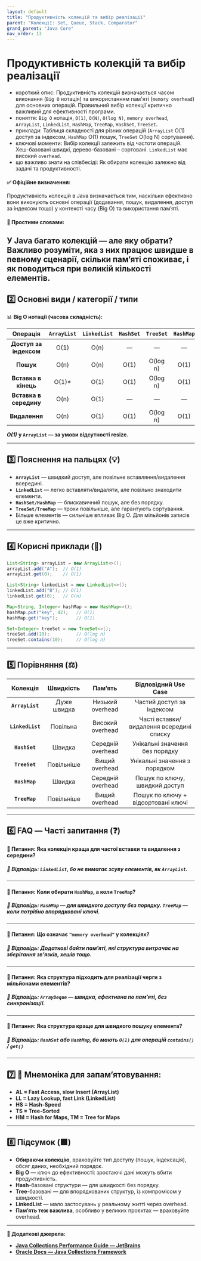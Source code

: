 ```yaml
---
layout: default
title: "Продуктивність колекцій та вибір реалізації"
parent: "Колекції: Set, Queue, Stack, Comparator"
grand_parent: "Java Core"
nav_order: 13
---
```


# Продуктивність колекцій та вибір реалізації

*   короткий опис: Продуктивність колекцій визначається часом виконання (`Big O` нотація) та використанням пам'яті (`memory overhead`) для основних операцій. Правильний вибір колекції критично важливий для ефективності програми.
*   поняття: `Big O` нотація, `O(1)`, `O(N)`, `O(log N)`, `memory overhead`, `ArrayList`, `LinkedList`, `HashMap`, `TreeMap`, `HashSet`, `TreeSet`.
*   приклади: Таблиця складності для різних операцій (`ArrayList` O(1) доступ за індексом, `HashMap` O(1) пошук, `TreeSet` O(log N) сортування).
*   ключові моменти: Вибір колекції залежить від частоти операцій. Хеш-базовані швидкі, дерево-базовані – сортовані. `LinkedList` має високий `overhead`.
*   що важливо знати на співбесіді: Як обирати колекцію залежно від задачі та продуктивності.
#### **✅ Офіційне визначення:**

Продуктивність колекцій в Java визначається тим, наскільки ефективно вони виконують основні операції (додавання, пошук, видалення, доступ за індексом тощо) у контексті часу (Big O) та використання пам’яті.

#### **🧠 Простими словами:**

У Java багато колекцій — але яку обрати? Важливо розуміти, яка з них працює швидше в певному сценарії, скільки памʼяті споживає, і як поводиться при великій кількості елементів.
---

## **2️⃣ Основні види / категорії / типи**

📊 **Big O нотації (часова складність):**

| Операція | `ArrayList` | `LinkedList` | `HashSet` | `TreeSet` | `HashMap` | `TreeMap` |
| :---: | :---: | :---: | :---: | :---: | :---: | :---: |
| **Доступ за індексом** | O(1) | O(n) | — | — | — | — |
| **Пошук** | O(n) | O(n) | O(1) | O(log n) | O(1) | O(log n) |
| **Вставка в кінець** | O(1)\* | O(1) | O(1) | O(log n) | O(1) | O(log n) |
| **Вставка в середину** | O(n) | O(1) | — | — | — | — |
| **Видалення** | O(n) | O(1) | O(1) | O(log n) | O(1) | O(log n) |

***O(1)*** **у `ArrayList` — за умови відсутності resize.**

---

## **3️⃣ Пояснення на пальцях (💡)**

* **`ArrayList`** — швидкий доступ, але повільне вставляння/видалення всередині.
* **`LinkedList`** — легко вставляти/видаляти, але повільно знаходити елементи.
* **`HashSet/HashMap`** — блискавичний пошук, але без порядку.
* **`TreeSet/TreeMap`** — трохи повільніше, але гарантують сортування.
* Більше елементів — сильніше впливає Big O. Для мільйонів записів це вже критично.

---

## **4️⃣ Корисні приклади (🧪)**

```java
List<String> arrayList = new ArrayList<>();
arrayList.add("A");  // O(1)
arrayList.get(0);    // O(1)

List<String> linkedList = new LinkedList<>();
linkedList.add("B"); // O(1)
linkedList.get(0);   // O(n)

Map<String, Integer> hashMap = new HashMap<>();
hashMap.put("key", 42);   // O(1)
hashMap.get("key");       // O(1)

Set<Integer> treeSet = new TreeSet<>();
treeSet.add(10);          // O(log n)
treeSet.contains(10);     // O(log n)
```
---

## **5️⃣ Порівняння (⚖️)**

| Колекція | Швидкість | Пам’ять | Відповідний Use Case |
| :---: | :---: | :---: | :---: |
| **`ArrayList`** | Дуже швидка | Низький overhead | Частий доступ за індексом |
| **`LinkedList`** | Повільна | Високий overhead | Часті вставки/видалення всередині списку |
| **`HashSet`** | Швидка | Середній overhead | Унікальні значення без порядку |
| **`TreeSet`** | Повільніше | Вищий overhead | Унікальні значення з порядком |
| **`HashMap`** | Швидка | Середній overhead | Пошук по ключу, швидкий доступ |
| **`TreeMap`** | Повільніше | Вищий overhead | Пошук по ключу \+ відсортовані ключі |

---

## **6️⃣ FAQ — Часті запитання (❓)**

#### 🔹 Питання: Яка колекція краща для частої вставки та видалення з середини?

##### 💬 Відповідь: **`LinkedList`**, бо не вимагає зсуву елементів, як **`ArrayList`**.

---

#### 🔹 Питання: Коли обирати **`HashMap`**, а коли **`TreeMap`**?

##### 💬 Відповідь: **`HashMap`** — для швидкого доступу без порядку. **`TreeMap`** — коли потрібно впорядковані ключі.

---

#### 🔹 Питання: Що означає **`"memory overhead"`** у колекціях?

##### 💬 Відповідь: Додаткові байти пам’яті, які структура витрачає на зберігання зв’язків, хешів тощо.

---

#### 🔹 Питання: Яка структура підходить для реалізації черги з мільйонами елементів?

##### 💬 Відповідь: **`ArrayDeque`** — швидка, ефективна по пам’яті, без синхронізації.

---

#### 🔹 Питання: Яка структура краще для швидкого пошуку елемента?

##### 💬 Відповідь: **`HashSet`** або **`HashMap`**, бо мають **`O(1)`** для операцій **`contains()`** / **`get()`**

---

## **7️⃣ 🧠 Мнемоніка для запам’ятовування:**

* **AL \= Fast Access, slow Insert (ArrayList)**
* **LL \= Lazy Lookup, fast Link (LinkedList)**
* **HS \= Hash-Speed**
* **TS \= Tree-Sorted**
* **HM \= Hash for Maps, TM \= Tree for Maps**

---

## **8️⃣ Підсумок (🟩)**

* **Обираючи колекцію**, враховуйте тип доступу (пошук, індексація), обсяг даних, необхідний порядок.
* **Big O** — ключ до ефективності: зростаючі дані можуть вбити продуктивність.
* **Hash**\-базовані структури — для швидкості без порядку.
* **Tree**\-базовані — для впорядкованих структур, із компромісом у швидкості.
* **LinkedList** — мало застосувань у реальному житті через overhead.
* **Пам’ять теж важлива**, особливо у великих проєктах — враховуйте overhead.

---

**🔗 Додаткові джерела:**

* [**Java Collections Performance Guide — JetBrains**](https://www.jetbrains.com/help/idea/collections-performance.html)
* [**Oracle Docs — Java Collections Framework**](https://docs.oracle.com/en/java/javase/17/docs/api/java.base/java/util/Collection.html)